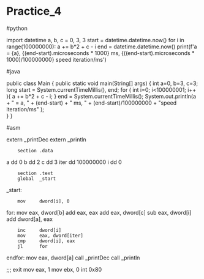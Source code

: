 # Practice_4

#python

import datetime
a, b, c = 0, 3, 3
start = datetime.datetime.now()
for i in range(100000000):
	a += b*2 + c - i
end = datetime.datetime.now()
print(f'a = {a}, {(end-start).microseconds * 1000} ms, {((end-start).microseconds * 1000)/100000000} speed iteration/ms')

#java

public class Main
{
	public static void main(String[] args) {
		int a=0, b=3, c=3;
		long start = System.currentTimeMillis(), end;
		for ( int i=0; i<100000001; i++ ){
            		a += b*2 + c - i;
		}
		end = System.currentTimeMillis();
		System.out.println(a + " = a, " + (end-start) + " ms, " + (end-start)/100000000 + "speed iteration/ms" );		
	}
}

#asm

extern  _printDec
extern  _println
        
        section .data
        
a       dd      0
b       dd      2
c       dd      3
iter    dd      100000000
i       dd      0

        section .text
        global  _start
_start: 

        mov     dword[i], 0

for:    mov     eax, dword[b]
        add     eax, eax
        add     eax, dword[c]
        sub     eax, dword[i]
        add     dword[a], eax

        inc     dword[i]
        mov     eax, dword[iter]
        cmp     dword[i], eax
        jl      for
endfor:
        mov     eax, dword[a]
        call    _printDec
        call    _println

;;; exit
        mov     eax, 1
        mov     ebx, 0
        int     0x80

